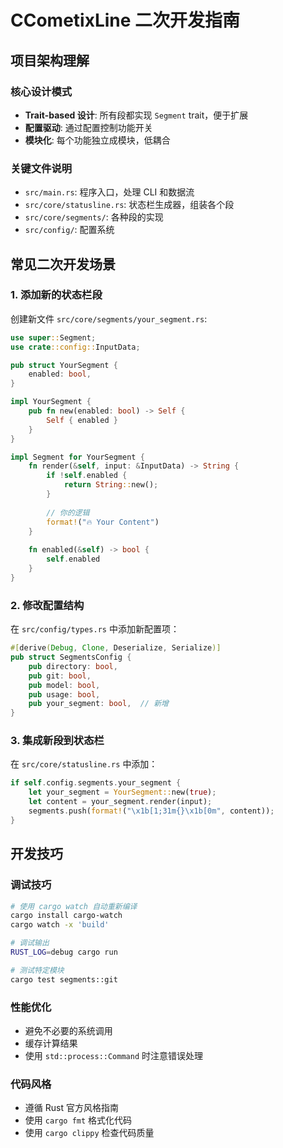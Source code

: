 # CCometixLine 二次开发指南

## 项目架构理解

### 核心设计模式
- **Trait-based 设计**: 所有段都实现 `Segment` trait，便于扩展
- **配置驱动**: 通过配置控制功能开关
- **模块化**: 每个功能独立成模块，低耦合

### 关键文件说明
- `src/main.rs`: 程序入口，处理 CLI 和数据流
- `src/core/statusline.rs`: 状态栏生成器，组装各个段
- `src/core/segments/`: 各种段的实现
- `src/config/`: 配置系统

## 常见二次开发场景

### 1. 添加新的状态栏段
创建新文件 `src/core/segments/your_segment.rs`:

```rust
use super::Segment;
use crate::config::InputData;

pub struct YourSegment {
    enabled: bool,
}

impl YourSegment {
    pub fn new(enabled: bool) -> Self {
        Self { enabled }
    }
}

impl Segment for YourSegment {
    fn render(&self, input: &InputData) -> String {
        if !self.enabled {
            return String::new();
        }
        
        // 你的逻辑
        format!("🔥 Your Content")
    }
    
    fn enabled(&self) -> bool {
        self.enabled
    }
}
```

### 2. 修改配置结构
在 `src/config/types.rs` 中添加新配置项：

```rust
#[derive(Debug, Clone, Deserialize, Serialize)]
pub struct SegmentsConfig {
    pub directory: bool,
    pub git: bool,
    pub model: bool,
    pub usage: bool,
    pub your_segment: bool,  // 新增
}
```

### 3. 集成新段到状态栏
在 `src/core/statusline.rs` 中添加：

```rust
if self.config.segments.your_segment {
    let your_segment = YourSegment::new(true);
    let content = your_segment.render(input);
    segments.push(format!("\x1b[1;31m{}\x1b[0m", content));
}
```

## 开发技巧

### 调试技巧
```bash
# 使用 cargo watch 自动重新编译
cargo install cargo-watch
cargo watch -x 'build'

# 调试输出
RUST_LOG=debug cargo run

# 测试特定模块
cargo test segments::git
```

### 性能优化
- 避免不必要的系统调用
- 缓存计算结果
- 使用 `std::process::Command` 时注意错误处理

### 代码风格
- 遵循 Rust 官方风格指南
- 使用 `cargo fmt` 格式化代码
- 使用 `cargo clippy` 检查代码质量